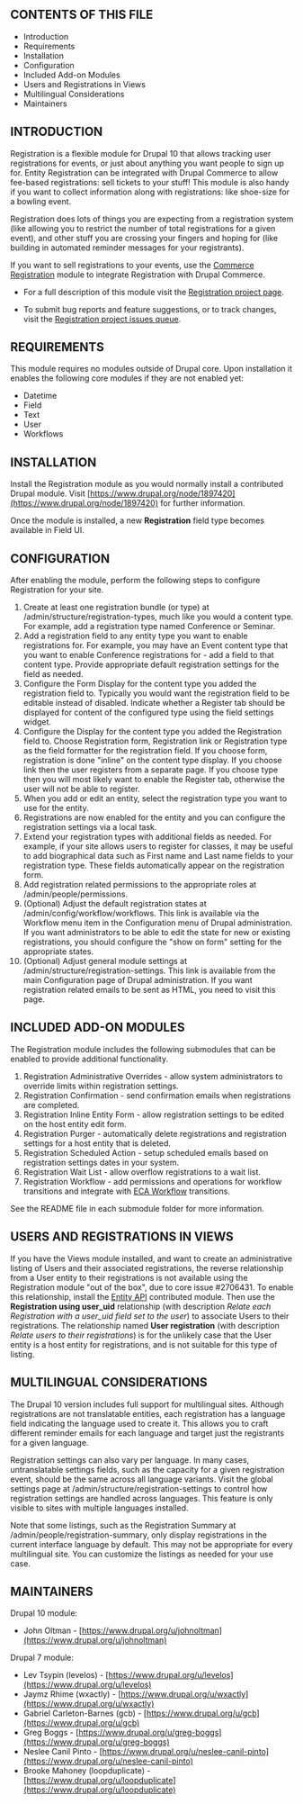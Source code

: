 CONTENTS OF THIS FILE
---------------------

 * Introduction
 * Requirements
 * Installation
 * Configuration
 * Included Add-on Modules
 * Users and Registrations in Views
 * Multilingual Considerations
 * Maintainers


INTRODUCTION
------------

Registration is a flexible module for Drupal 10 that allows tracking user registrations for events, or just about anything you want people to sign up for. Entity Registration can be integrated with Drupal Commerce to allow fee-based registrations: sell tickets to your stuff! This module is also handy if you want to collect information along with registrations: like shoe-size for a bowling event.

Registration does lots of things you are expecting from a registration system (like allowing you to restrict the number of total registrations for a given event), and other stuff you are crossing your fingers and hoping for (like building in automated reminder messages for your registrants).

If you want to sell registrations to your events, use the [Commerce Registration](https://www.drupal.org/project/commerce_registration) module to integrate Registration with Drupal Commerce.

 * For a full description of this module visit the [Registration project page](https://www.drupal.org/project/registration).

 * To submit bug reports and feature suggestions, or to track changes, visit the [Registration project issues queue](https://www.drupal.org/project/issues/registration).


REQUIREMENTS
------------

This module requires no modules outside of Drupal core. Upon installation it enables the following core modules if they are not enabled yet:

* Datetime
* Field
* Text
* User
* Workflows

INSTALLATION
------------

Install the Registration module as you would normally install a contributed
Drupal module. Visit [https://www.drupal.org/node/1897420](https://www.drupal.org/node/1897420) for further
information.

Once the module is installed, a new **Registration** field type becomes available in Field UI.

CONFIGURATION
-------------

After enabling the module, perform the following steps to configure Registration for your site.

1. Create at least one registration bundle (or type) at /admin/structure/registration-types, much like you would a content type. For example, add a registration type named Conference or Seminar.
1. Add a registration field to any entity type you want to enable registrations for. For example, you may have an Event content type that you want to enable Conference registrations for - add a field to that content type. Provide appropriate default registration settings for the field as needed.
1. Configure the Form Display for the content type you added the registration field to. Typically you would want the registration field to be editable instead of disabled. Indicate whether a Register tab should be displayed for content of the configured type using the field settings widget.
1. Configure the Display for the content type you added the Registration field to.  Choose Registration form, Registration link or Registration type as the field formatter for the registration field. If you choose form, registration is done "inline" on the content type display.  If you choose link then the user registers from a separate page.  If you choose type then you will most likely want to enable the Register tab, otherwise the user will not be able to register.
1. When you add or edit an entity, select the registration type you want to use for the entity.
1. Registrations are now enabled for the entity and you can configure the registration settings via a local task.
1. Extend your registration types with additional fields as needed. For example, if your site allows users to register for classes, it may be useful to add biographical data such as First name and Last name fields to your registration type. These fields automatically appear on the registration form.
1. Add registration related permissions to the appropriate roles at /admin/people/permissions.
1. (Optional) Adjust the default registration states at /admin/config/workflow/workflows. This link is available via the Workflow menu item in the Configuration menu of Drupal administration. If you want administrators to be able to edit the state for new or existing registrations, you should configure the "show on form" setting for the appropriate states.
1. (Optional) Adjust general module settings at /admin/structure/registration-settings. This link is available from the main Configuration page of Drupal administration. If you want registration related emails to be sent as HTML, you need to visit this page.


INCLUDED ADD-ON MODULES
-----------

The Registration module includes the following submodules that can be enabled to provide additional functionality.

1. Registration Administrative Overrides - allow system administrators to override limits within registration settings.
1. Registration Confirmation - send confirmation emails when registrations are completed.
1. Registration Inline Entity Form - allow registration settings to be edited on the host entity edit form.
1. Registration Purger - automatically delete registrations and registration settings for a host entity that is deleted.
1. Registration Scheduled Action - setup scheduled emails based on registration settings dates in your system.
1. Registration Wait List - allow overflow registrations to a wait list.
1. Registration Workflow - add permissions and operations for workflow transitions and integrate with [ECA Workflow](https://www.drupal.org/project/eca) transitions.

See the README file in each submodule folder for more information.


USERS AND REGISTRATIONS IN VIEWS
-----------
If you have the Views module installed, and want to create an administrative listing of Users and their associated registrations, the reverse relationship from a User entity to their registrations is not available using the Registration module "out of the box", due to core issue #2706431. To enable this relationship, install the [Entity API](https://www.drupal.org/project/entity) contributed module. Then use the **Registration using user_uid** relationship (with description *Relate each Registration with a user_uid field set to the user*) to associate Users to their registrations. The relationship named **User registration** (with description *Relate users to their registrations*) is for the unlikely case that the User entity is a host entity for registrations, and is not suitable for this type of listing.

MULTILINGUAL CONSIDERATIONS
-----------

The Drupal 10 version includes full support for multilingual sites. Although registrations are not translatable entities, each registration has a language field indicating the language used to create it. This allows you to craft different reminder emails for each language and target just the registrants for a given language.

Registration settings can also vary per language. In many cases, untranslatable settings fields, such as the capacity for a given registration event, should be the same across all language variants. Visit the global settings page at /admin/structure/registration-settings to control how registration settings are handled across languages. This feature is only visible to sites with multiple languages installed.

Note that some listings, such as the Registration Summary at /admin/people/registration-summary, only display registrations in the current interface language by default. This may not be appropriate for every multilingual site. You can customize the listings as needed for your use case.

MAINTAINERS
-----------

Drupal 10 module:

 * John Oltman - [https://www.drupal.org/u/johnoltman](https://www.drupal.org/u/johnoltman)

Drupal 7 module:

 * Lev Tsypin (levelos) - [https://www.drupal.org/u/levelos](https://www.drupal.org/u/levelos)
 * Jaymz Rhime (wxactly) - [https://www.drupal.org/u/wxactly](https://www.drupal.org/u/wxactly)
 * Gabriel Carleton-Barnes (gcb) - [https://www.drupal.org/u/gcb](https://www.drupal.org/u/gcb)
 * Greg Boggs - [https://www.drupal.org/u/greg-boggs](https://www.drupal.org/u/greg-boggs)
 * Neslee Canil Pinto - [https://www.drupal.org/u/neslee-canil-pinto](https://www.drupal.org/u/neslee-canil-pinto)
 * Brooke Mahoney (loopduplicate) - [https://www.drupal.org/u/loopduplicate](https://www.drupal.org/u/loopduplicate)
